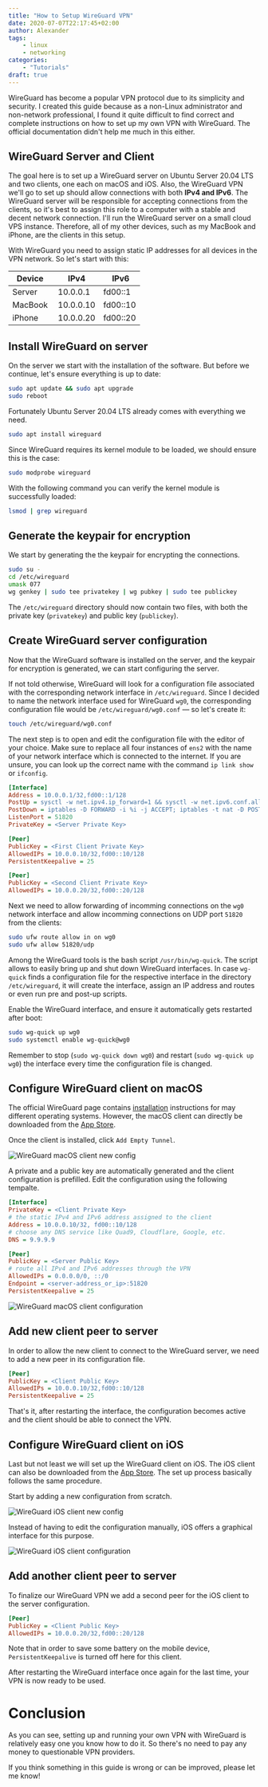 ```yaml
---
title: "How to Setup WireGuard VPN"
date: 2020-07-07T22:17:45+02:00
author: Alexander
tags:
    - linux
    - networking
categories:
    - "Tutorials"
draft: true
---
```


WireGuard has become a popular VPN protocol due to its simplicity and security. I created this guide because as a non-Linux administrator and non-network professional, I found it quite difficult to find correct and complete instructions on how to set up my own VPN with WireGuard. The official documentation didn't help me much in this either.

## WireGuard Server and Client

The goal here is to set up a WireGuard server on Ubuntu Server 20.04 LTS and two clients, one each on macOS and iOS. Also, the WireGuard VPN we'll go to set up should allow connections with both **IPv4 and IPv6**.
The WireGuard server will be responsible for accepting connections from the clients, so it's best to assign this role to a computer with a stable and decent network connection. I'll run the WireGuard server on a small cloud VPS instance. Therefore, all of my other devices, such as my MacBook and iPhone, are the clients in this setup.

With WireGuard you need to assign static IP addresses for all devices in the VPN network. So let's start with this:

Device | IPv4 | IPv6
--- | --- | ---
Server | 10.0.0.1 | fd00::1
MacBook | 10.0.0.10 | fd00::10
iPhone | 10.0.0.20 | fd00::20

## Install WireGuard on server

On the server we start with the installation of the software.
But before we continue, let's ensure everything is up to date:

```bash
sudo apt update && sudo apt upgrade
sudo reboot
```

Fortunately Ubuntu Server 20.04 LTS already comes with everything we need.

```bash
sudo apt install wireguard
```

Since WireGuard requires its kernel module to be loaded, we should ensure this is the case:

```bash
sudo modprobe wireguard
```

With the following command you can verify the kernel module is successfully loaded:

```bash
lsmod | grep wireguard
```

## Generate the keypair for encryption

We start by generating the the keypair for encrypting the connections.

```bash
sudo su -
cd /etc/wireguard
umask 077
wg genkey | sudo tee privatekey | wg pubkey | sudo tee publickey
```

The `/etc/wireguard` directory should now contain two files, with both the private key (`privatekey`) and public key (`publickey`).

## Create WireGuard server configuration

Now that the WireGuard software is installed on the server, and the keypair for encryption is generated, we can start configuring the server.

If not told otherwise, WireGuard will look for a configuration file associated with the corresponding network interface in `/etc/wireguard`. Since I decided to name the network interface used for WireGuard `wg0`, the corresponding configuration file would be `/etc/wireguard/wg0.conf` — so let's create it:

```bash
touch /etc/wireguard/wg0.conf
```

The next step is to open and edit the configuration file with the editor of your choice. Make sure to replace all four instances of `ens2` with the name of your network interface which is connected to the internet. If you are unsure, you can look up the correct name with the command `ip link show` or `ifconfig`.

```cfg
[Interface]
Address = 10.0.0.1/32,fd00::1/128
PostUp = sysctl -w net.ipv4.ip_forward=1 && sysctl -w net.ipv6.conf.all.forwarding=1 && iptables -A FORWARD -i %i -j ACCEPT; iptables -t nat -A POSTROUTING -o ens2 -j MASQUERADE; ip6tables -A FORWARD -i %i -j ACCEPT; ip6tables -t nat -A POSTROUTING -o ens2 -j MASQUERADE
PostDown = iptables -D FORWARD -i %i -j ACCEPT; iptables -t nat -D POSTROUTING -o ens2 -j MASQUERADE; ip6tables -D FORWARD -i %i -j ACCEPT; ip6tables -t nat -D POSTROUTING -o ens2 -j MASQUERADE && sysctl -w net.ipv6.conf.all.forwarding=0 && sysctl -w net.ipv4.ip_forward=0
ListenPort = 51820
PrivateKey = <Server Private Key>

[Peer]
PublicKey = <First Client Private Key>
AllowedIPs = 10.0.0.10/32,fd00::10/128
PersistentKeepalive = 25

[Peer]
PublicKey = <Second Client Private Key>
AllowedIPs = 10.0.0.20/32,fd00::20/128
```

Next we need to allow forwarding of incomming connections on the `wg0` network interface and allow incomming connections on UDP port `51820` from the clients:

```bash
sudo ufw route allow in on wg0
sudo ufw allow 51820/udp
```
Among the WireGuard tools is the bash script `/usr/bin/wg-quick`. The script allows to easily bring up and shut down WireGuard interfaces. In case `wg-quick` finds a configuration file for the respective interface in the directory `/etc/wireguard`, it will create the interface, assign an IP address and routes or even run pre and post-up scripts.

Enable the WireGuard interface, and ensure it automatically gets restarted after boot:

```bash
sudo wg-quick up wg0
sudo systemctl enable wg-quick@wg0
```

Remember to stop (`sudo wg-quick down wg0`) and restart (`sudo wg-quick up wg0`) the interface every time the configuration file is changed.

## Configure WireGuard client on macOS

The official WireGuard page contains [installation](https://www.wireguard.com/install/) instructions for may different operating systems. However, the macOS client can directly be downloaded from the [App Store](https://itunes.apple.com/us/app/wireguard/id1451685025?ls=1&mt=12).

Once the client is installed, click `Add Empty Tunnel`.

![WireGuard macOS client new config](/content/images/wireguard-macos-new-config.png)

A private and a public key are automatically generated and the client configuration is prefilled. Edit the configuration using the following tempalte.

```cfg
[Interface]
PrivateKey = <Client Private Key>
# the static IPv4 and IPv6 address assigned to the client
Address = 10.0.0.10/32, fd00::10/128
# choose any DNS service like Quad9, Cloudflare, Google, etc.
DNS = 9.9.9.9

[Peer]
PublicKey = <Server Public Key>
# route all IPv4 and IPv6 addresses through the VPN
AllowedIPs = 0.0.0.0/0, ::/0
Endpoint = <server-address_or_ip>:51820
PersistentKeepalive = 25
```

![WireGuard macOS client configuration](/content/images/wireguard-macos-client-config.png)

## Add new client peer to server

In order to allow the new client to connect to the WireGuard server, we need to add a new peer in its configuration file.

```cfg
[Peer]
PublicKey = <Client Public Key>
AllowedIPs = 10.0.0.10/32,fd00::10/128
PersistentKeepalive = 25
```

That's it, after restarting the interface, the configuration becomes active and the client should be able to connect the VPN.

## Configure WireGuard client on iOS

Last but not least we will set up the WireGuard client on iOS. The iOS client can also be downloaded from the [App Store](https://itunes.apple.com/us/app/wireguard/id1441195209?ls=1&mt=8). The set up process basically follows the same procedure.

Start by adding a new configuration from scratch.

![WireGuard iOS client new config](/content/images/wireguard-ios-new-config.png)

Instead of having to edit the configuration manually, iOS offers a graphical interface for this purpose.

![WireGuard iOS client configuration](/content/images/wireguard-ios-client-config.png)

## Add another client peer to server

To finalize our WireGuard VPN we add a second peer for the iOS client to the server configuration.

```cfg
[Peer]
PublicKey = <Client Public Key>
AllowedIPs = 10.0.0.20/32,fd00::20/128
```

Note that in order to save some battery on the mobile device, `PersistentKeepalive` is turned off here for this client.

After restarting the WireGuard interface once again for the last time, your VPN is now ready to be used.

# Conclusion

As you can see, setting up and running your own VPN with WireGuard is relatively easy one you know how to do it. So there's no need to pay any money to questionable VPN providers.

If you think something in this guide is wrong or can be improved, please let me know!
